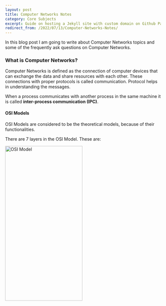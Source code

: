 ```yaml
---
layout: post
title: Computer Networks Notes
category: Core Subjects
excerpt: Guide on hosting a Jekyll site with custom domain on Github Pages.
redirect_from: /2022/07/13/Computer-Networks-Notes/
---
```


In this blog post I am going to write about Computer Networks topics and some of the frequently ask questions on Computer Networks.

### What is Computer Networks?

Computer Networks is defined as the connection of computer devices that can exchange the data and share resources with each other. These connections with proper protocols is called communication.
Protocol helps in understanding the messages.

When a process communicates with another process in the same machine it is called **inter-process communication (IPC)**.

#### OSI Models

OSI Models are considered to be the theoretical models, because of their functionalities.

There are 7 layers in the OSI Model. These are:

<img src="https://miro.medium.com/max/1024/1*17Zz6v0HWIzgiOzQYmO6lA.jpeg" alt="OSI Model" style="height: 500px; width:250px;"/>
